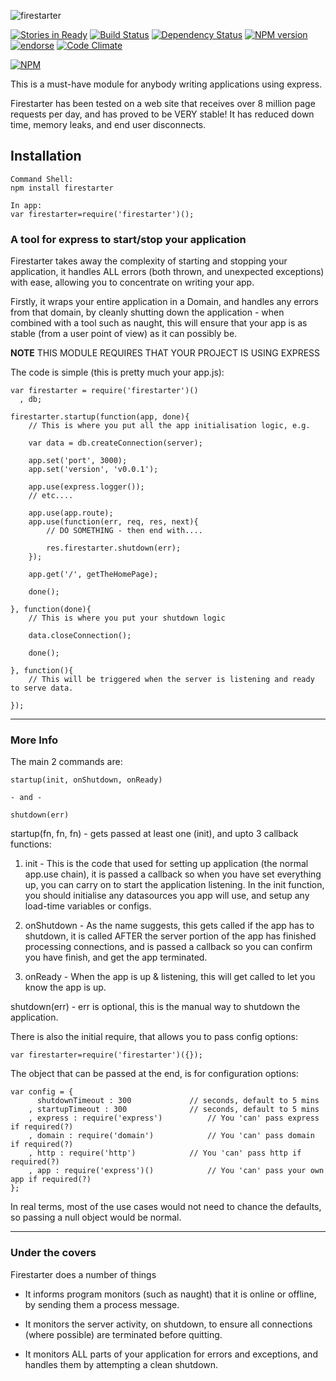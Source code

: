 ![firestarter](https://f.cloud.github.com/assets/1398082/989783/6ba1d050-091b-11e3-827f-cd334a77ac6a.png)

[![Stories in Ready](https://badge.waffle.io/davewilliamson/firestarter.png)](http://waffle.io/davewilliamson/firestarter)
[![Build Status](https://travis-ci.org/davewilliamson/firestarter.png?branch=master)](https://travis-ci.org/davewilliamson/firestarter)
[![Dependency Status](https://www.versioneye.com/user/projects/520f9bd0632bac1d6e001837/badge.png)](https://www.versioneye.com/user/projects/520f9bd0632bac1d6e001837)
[![NPM version](https://badge.fury.io/js/firestarter.png)](http://badge.fury.io/js/firestarter)
[![endorse](https://api.coderwall.com/davewilliamson/endorsecount.png)](https://coderwall.com/davewilliamson)
[![Code Climate](https://codeclimate.com/github/davewilliamson/firestarter.png)](https://codeclimate.com/github/davewilliamson/firestarter)

[![NPM](https://nodei.co/npm/firestarter.png?downloads=true&stars=true)](https://nodei.co/npm/firestarter/)

This is a must-have module for anybody writing applications using express.

Firestarter has been tested on a web site that receives over 8 million page requests per day, and has proved to be VERY stable!  It has reduced down time, memory leaks, and end user disconnects.


## Installation

	Command Shell:
	npm install firestarter
	
	In app:
	var firestarter=require('firestarter')();
    


### A tool for express to start/stop your application
Firestarter takes away the complexity of starting and stopping your application, it handles ALL errors (both thrown, and unexpected exceptions) with ease, allowing you to concentrate on writing your app.

Firstly, it wraps your entire application in a Domain, and handles any errors from that domain, by cleanly shutting down the application - when combined with a tool such as naught, this will ensure that your app is as stable (from a user point of view) as it can possibly be.

**NOTE** THIS MODULE REQUIRES THAT YOUR PROJECT IS USING EXPRESS

The code is simple (this is pretty much your app.js):
	
	var firestarter = require('firestarter')()
	  , db;
	
	firestarter.startup(function(app, done){
		// This is where you put all the app initialisation logic, e.g.
	
		var data = db.createConnection(server);
	
		app.set('port', 3000);
		app.set('version', 'v0.0.1');
	
		app.use(express.logger());
		// etc....
		
		app.use(app.route);
		app.use(function(err, req, res, next){
			// DO SOMETHING - then end with....
	
			res.firestarter.shutdown(err);
		});
	
		app.get('/', getTheHomePage);
	
		done();
	
	}, function(done){
		// This is where you put your shutdown logic
	
		data.closeConnection();
	
		done();
	
	}, function(){
		// This will be triggered when the server is listening and ready to serve data.
		
	});

---
	
### More Info

The main 2 commands are:

	startup(init, onShutdown, onReady)
	
	- and -

	shutdown(err)
	
startup(fn, fn, fn) - gets passed at least one (init), and upto 3 callback functions:

1. init - This is the code that used for setting up application (the normal app.use chain), it is passed a callback so when you have set everything up, you can carry on to start the application listening.  In the init function, you should initialise any datasources you app will use, and setup any load-time variables or configs.  

2. onShutdown - As the name suggests, this gets called if the app has to shutdown, it is called AFTER the server portion of the app has finished processing connections, and is passed a callback so you can confirm you have finish, and get the app terminated.
  
3. onReady - When the app is up & listening, this will get called to let you know the app is up.

	
shutdown(err) - err is optional, this is the manual way to shutdown the application.

There is also the initial require, that allows you to pass config options:

	var firestarter=require('firestarter')({});
	
The object that can be passed at the end, is for configuration options:

	var config = {
		  shutdownTimeout : 300				// seconds, default to 5 mins
		, startupTimeout : 300				// seconds, default to 5 mins
		, express : require('express')			// You 'can' pass express if required(?)
		, domain : require('domain')			// You 'can' pass domain if required(?)
		, http : require('http')			// You 'can' pass http if required(?)
		, app : require('express')()			// You 'can' pass your own app if required(?)
	};

In real terms, most of the use cases would not need to chance the defaults, so passing a null object would be normal.

---

### Under the covers
Firestarter does a number of things

* It informs program monitors (such as naught) that it is online or offline, by sending them a process message.

* It monitors the server activity, on shutdown, to ensure all connections (where possible) are terminated before quitting.

* It monitors ALL parts of your application for errors and exceptions, and handles them by attempting a clean shutdown.

	
